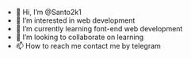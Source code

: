 - 👋 Hi, I’m @Santo2k1
- 👀 I’m interested in web development
- 🌱 I’m currently learning font-end web development
- 💞️ I’m looking to collaborate on learning
- 📫 How to reach me contact me by telegram

<!---
Santo2k1/Santo2k1 is a ✨ special ✨ repository because its `README.md` (this file) appears on your GitHub profile.
You can click the Preview link to take a look at your changes.
--->
